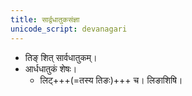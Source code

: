 ```yaml
---
title: सार्द्वधातुकसंज्ञा
unicode_script: devanagari
---
```


- तिङ् शित् सार्वधातुकम्‌।
- आर्धधातुकं शेषः।
  - लिट्+++(=तस्य तिङः)+++‌ च। लिङाशिषि।
